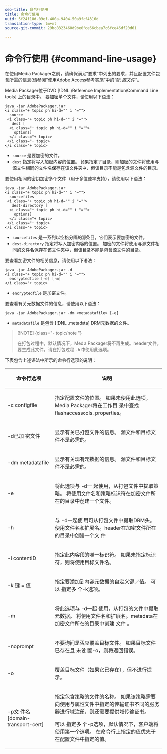 ```yaml
---
seo-title: 命令行使用
title: 命令行使用
uuid: 5f24f18d-09ef-400a-9404-50a9fcf4316d
translation-type: tm+mt
source-git-commit: 29bc8323460d9be0fce66cbea7c6fce46df20d61

---
```



# 命令行使用 {#command-line-usage}

在使用Media Packager之前，请确保满足“要求”中列出的要求，并且配置文件包含所需的信息(请参阅“使用Adobe Access参考实施”中的“配 *置文件”*。

Media Packager位于DVD [!DNL \Reference Implementation\Command Line tools] 上的目录中。 要加密单个文件，请使用以下语法：

```
java -jar AdobePackager.jar  
<i class="+ topic ph hi-d="" i "="">
  source  
 <i class="+ topic ph hi-d="" i "="">
   dest [ 
  <i class="+ topic ph hi-d="" i "="">
    options] 
  </i class="+ topic> 
 </i class="+ topic> 
</i class="+ topic>
```

* `source` 是要加密的文件。
* `dest` 指定将写入加密内容的位置。 如果指定了目录，则加密的文件将使用与源文件相同的文件名保存在该文件夹中，但该目录不能是包含源文件的目录。

要使用相同的密钥加密多个文件（用于多位速率支持），请使用以下语法：

```
java -jar AdobePackager.jar  
<i class="+ topic ph hi-d="" i "="">
  sourcefiles  
 <i class="+ topic ph hi-d="" i "="">
   dest-directory [ 
  <i class="+ topic ph hi-d="" i "="">
    options] 
  </i class="+ topic> 
 </i class="+ topic> 
</i class="+ topic>
```

* `sourcefiles` 是一系列以空格分隔的源条目，它们表示要加密的文件。
* `dest-directory` 指定将写入加密内容的位置。 加密的文件将使用与源文件相同的文件名保存在该文件夹中，但该目录不能是包含源文件的目录。

要查看加密文件的相关信息，请使用以下语法：

```
java -jar AdobePackager.jar -d  
<i class="+ topic ph hi-d="" i "="">
  encryptedfile [-e] [-m] 
</i class="+ topic>
```

* `encryptedfile` 是加密文件。

要查看有关元数据文件的信息，请使用以下语法：

```
java -jar AdobePackager.jar -dm <metadatafile> [-e]
```

* `metadatafile` 是包含 [!DNL .metadata] DRM元数据的文件。

>[!NOTE] {class=&quot;- topic/note &quot;}
>
>在打包过程中，默认情况下，Media Packager将不再生成。header文件。 要生成此文件，请在打包过程 `-h` 中使用此选项。

下表包含上述语法中所示的命令行选项的说明：

<table frame="all" colsep="1" rowsep="1" class="+ topic/table adobe-d/table " id="table_wgz_spy_n4"> 
 <thead class="- topic/thead "> 
  <tr rowsep="1" class="- topic/row "> 
   <th colname="1" class="- topic/entry entry"> <p class="- topic/p ">命令行选项 </p> </th> 
   <th colname="2" class="- topic/entry entry"> <p class="- topic/p ">说明 </p> </th> 
  </tr> 
 </thead>
 <tbody class="- topic/tbody "> 
  <tr rowsep="1" class="- topic/row "> 
   <td colname="1" class="- topic/entry "> <p class="- topic/p ">-c <span class="+ topic/ph pr-d/codeph codeph"> configfile </span> </p> </td> 
   <td colname="2" class="- topic/entry "> <p class="- topic/p ">指定配置文件的位置。 如果未使用此选项，Media Packager将在工作目 <span class="filepath"> 录中查找flashaccessools. </span> properties。 </p> </td> 
  </tr> 
  <tr rowsep="1" class="- topic/row "> 
   <td colname="1" class="- topic/entry "> <p class="- topic/p ">-d已加 <span class="+ topic/ph pr-d/codeph codeph"> 密文件 </span> </p> </td> 
   <td colname="2" class="- topic/entry "> <p class="- topic/p ">显示有关已打包文件的信息。 源文件和目标文件不是必需的。 </p> </td> 
  </tr> 
  <tr rowsep="1" class="- topic/row "> 
   <td colname="1" class="- topic/entry "> <p class="- topic/p ">-dm <span class="+ topic/ph pr-d/codeph codeph"> metadatafile </span> </p> </td> 
   <td colname="2" class="- topic/entry "> <p class="- topic/p ">显示有关现有元数据的信息。 源文件和目标文件不是必需的。 </p> </td> 
  </tr> 
  <tr rowsep="1" class="- topic/row "> 
   <td colname="1" class="- topic/entry "> <p class="- topic/p ">-e </p> </td> 
   <td colname="2" class="- topic/entry "> <p class="- topic/p ">将此选项与 <span class="codeph"> -d一 </span> 起使用，从打包文件中提取策略。 将使用文件名和策略标识符在加密文件所在的目录中创建一个文件。 </p> </td> 
  </tr> 
  <tr rowsep="1" class="- topic/row "> 
   <td colname="1" class="- topic/entry "> <p class="- topic/p ">-h </p> </td> 
   <td colname="2" class="- topic/entry "> <p class="- topic/p ">与 <span class="codeph"> -d一起使 </span> 用可从打包文件中提取DRM头。 使用文件名和扩展名。header在加密文件所在的目录中创建一个文 <span class="filepath"> 件 </span> </p> </td> 
  </tr> 
  <tr rowsep="1" class="- topic/row "> 
   <td colname="1" class="- topic/entry "> <p class="- topic/p ">-i <span class="+ topic/ph pr-d/codeph codeph"> contentID </span> </p> </td> 
   <td colname="2" class="- topic/entry "> <p class="- topic/p ">指定此内容段的唯一标识符。 如果未指定标识符，则将使用目标文件名。 </p> </td> 
  </tr> 
  <tr rowsep="1" class="- topic/row "> 
   <td colname="1" class="- topic/entry "> <p class="- topic/p ">-k <span class="+ topic/ph pr-d/codeph codeph"> 键 </span>= <span class="+ topic/ph pr-d/codeph codeph"> 值 </span> </p> </td> 
   <td colname="2" class="- topic/entry "> <p class="- topic/p ">指定要添加到内容元数据的自定义键／值。 可以 <span class="codeph"> 指定多 </span> 个-k选项。 </p> </td> 
  </tr> 
  <tr rowsep="1" class="- topic/row "> 
   <td colname="1" class="- topic/entry "> <p class="- topic/p ">-m </p> </td> 
   <td colname="2" class="- topic/entry "> <p class="- topic/p ">将此选项与 <span class="codeph"> -d一起 </span> 使用，从打包的文件中提取元数据。 将使用文件名和扩展名。metadata在加密文件所在的目录中创建 <span class="codeph"> 文件 </span>。 </p> </td> 
  </tr> 
  <tr rowsep="1" class="- topic/row "> 
   <td colname="1" class="- topic/entry "> <p class="- topic/p ">-noprompt </p> </td> 
   <td colname="2" class="- topic/entry "> <p class="- topic/p ">不要询问是否应覆盖目标文件。 如果目标文件已存在且 <span class="codeph"> 未设 </span> 置-o，则将返回错误。 </p> </td> 
  </tr> 
  <tr rowsep="1" class="- topic/row "> 
   <td colname="1" class="- topic/entry "> <p class="- topic/p ">-o </p> </td> 
   <td colname="2" class="- topic/entry "> <p class="- topic/p ">覆盖目标文件（如果它已存在），但不进行提示。 </p> </td> 
  </tr> 
  <tr rowsep="0" class="- topic/row "> 
   <td colname="1" class="- topic/entry "> <p class="- topic/p ">-p文 <span class="+ topic/ph pr-d/codeph codeph"> 件名[domain-transport-cert] </span> </p> </td> 
   <td colname="2" class="- topic/entry "> <p class="- topic/p ">指定包含策略的文件的名称。 如果该策略需要向使用与属性文件中指定的传输证书不同的服务器进行域注册，则还需要提供域传输证书。 </p> <p class="- topic/p ">可以 <span class="codeph"> 指定多 </span> 个-p选项，默认情况下，客户端将使用第一个选项。 在命令行上指定的值优先于在配置文件中指定的值。 </p> </td> 
  </tr> 
 </tbody> 
</table>

